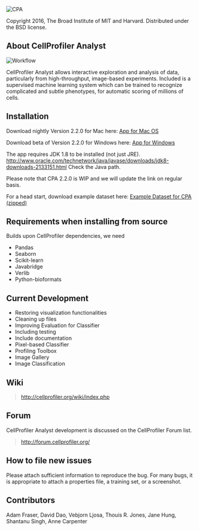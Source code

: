 ![CPA](http://i.imgur.com/TmujaUa.png)


Copyright 2016, The Broad Institute of MIT and Harvard.
Distributed under the BSD license.

## About CellProfiler Analyst

![Workflow](http://i.imgur.com/j12EQH5.png)

CellProfiler Analyst allows interactive exploration and analysis of data, particularly from high-throughput, image-based experiments. Included is a supervised machine learning system which can be trained to recognize complicated and subtle phenotypes, for automatic scoring of millions of cells.

## Installation

Download nightly Version 2.2.0 for Mac here: [App for Mac OS](http://d1zymp9ayga15t.cloudfront.net/CellProfiler-Analyst-nightly.dmg)

Download beta of Version 2.2.0 for Windows here: [App for Windows](https://drive.google.com/a/broadinstitute.com/file/d/0B2aYwrhHkhm4ejJyeXotZ25LLW8/view?usp=sharing)

The app requires JDK 1.8 to be installed (not just JRE). http://www.oracle.com/technetwork/java/javase/downloads/jdk8-downloads-2133151.html 
Check the Java path.

Please note that CPA 2.2.0 is WIP and we will update the link on regular basis. 

For a head start, download example dataset here: [Example Dataset for CPA (zipped)](http://cellprofiler.org/linked_files/Examplezips/cpa_2.0_example.zip)

## Requirements when installing from source

Builds upon CellProfiler dependencies, we need

* Pandas
* Seaborn
* Scikit-learn
* Javabridge
* Verlib
* Python-bioformats

## Current Development

* Restoring visualization functionalities
* Cleaning up files
* Improving Evaluation for Classifier
* Including testing
* Include documentation
* Pixel-based Classifier 
* Profiling Toolbox
* Image Gallery
* Image Classification

## Wiki

> http://cellprofiler.org/wiki/index.php

## Forum

CellProfiler Analyst development is discussed on the CellProfiler Forum
list.  

> http://forum.cellprofiler.org/

## How to file new issues

Please attach sufficient information to reproduce the bug. For many
bugs, it is appropriate to attach a properties file, a training set,
or a screenshot.

## Contributors

Adam Fraser, David Dao, Vebjorn Ljosa, Thouis R. Jones, Jane Hung, Shantanu Singh, Anne Carpenter

